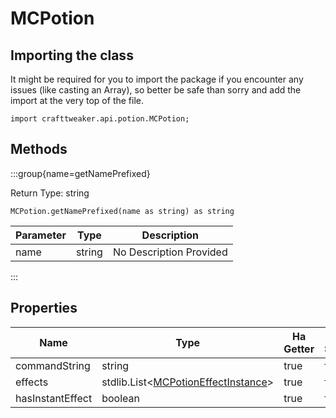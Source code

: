 # MCPotion

## Importing the class

It might be required for you to import the package if you encounter any issues (like casting an Array), so better be safe than sorry and add the import at the very top of the file.
```zenscript
import crafttweaker.api.potion.MCPotion;
```


## Methods

:::group{name=getNamePrefixed}

Return Type: string

```zenscript
MCPotion.getNamePrefixed(name as string) as string
```

| Parameter | Type   | Description             |
| --------- | ------ | ----------------------- |
| name      | string | No Description Provided |


:::


## Properties

| Name             | Type                                                                                                 | Ha Getter | Ha Setter |
| ---------------- | ---------------------------------------------------------------------------------------------------- | --------- | --------- |
| commandString    | string                                                                                               | true      | false     |
| effects          | stdlib.List&lt;[MCPotionEffectInstance](/vanilla/api/potions/MCPotionEffectInstance)&gt; | true      | false     |
| hasInstantEffect | boolean                                                                                              | true      | false     |

